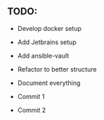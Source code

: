 ## TODO:

* Develop docker setup
* Add Jetbrains setup
* Add ansible-vault
* Refactor to better structure
* Document everything

* Commit 1
* Commit 2
